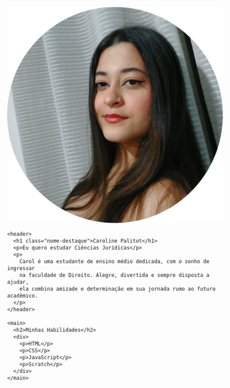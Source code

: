 <!DOCTYPE html>
<html lang="pt-br">
  <head>
    <meta charset="UTF-8" />
    <meta name="viewport" content="width=device-width, initial-scale=1.0" />
    <link rel="stylesheet" href="style.css" />
    <title>Meu portfólio</title>
  </head>

  <body>
    <img src="avatar-perfil.png" alt="carol" class="avatar" />

    <header>
      <h1 class="nome-destaque">Caroline Palitot</h1>
      <p>Eu quero estudar Ciências Jurídicas</p>
      <p>
        Carol é uma estudante de ensino médio dedicada, com o sonho de ingressar
        na faculdade de Direito. Alegre, divertida e sempre disposta a ajudar,
        ela combina amizade e determinação em sua jornada rumo ao futuro acadêmico.
      </p>
    </header>

    <main>
      <h2>Minhas Habilidades</h2>
      <div>
        <p>HTML</p>
        <p>CSS</p>
        <p>JavaScript</p>
        <p>Scratch</p>
      </div>
    </main>
  </body>
</html>


